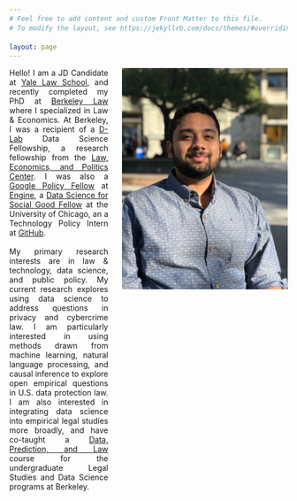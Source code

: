 ```yaml
---
# Feel free to add content and custom Front Matter to this file.
# To modify the layout, see https://jekyllrb.com/docs/themes/#overriding-theme-defaults

layout: page
---
```


<img src="headshot.JPG" width = "300" align = "right" style="vertical-align:bottom; float:middle; margin-left: 25px">

<p align = "justify" style = "overflow: hidden">
Hello! I am a JD Candidate at <a href = "https://law.yale.edu/">Yale Law School</a>, and recently completed my PhD at <a href = "https://www.law.berkeley.edu/">Berkeley Law </a> where I specialized in Law & Economics. At Berkeley, I was a recipient of a <a href = "https://dlab.berkeley.edu/">D-Lab</a> Data Science Fellowship, a research fellowship from the <a href = "https://www.law.berkeley.edu/research/leap/">Law, Economics, and Politics Center</a>. I was also a <a href = "https://www.google.com/policyfellowship/">Google Policy Fellow</a> at <a href = "https://www.engine.is/">Engine</a>, a <a href = "https://www.dssgfellowship.org/">Data Science for Social Good Fellow</a> at the University of Chicago, an a Technology Policy Intern at <a href = "https://internships.github.com/">GitHub</a>.
<br>
<br>
My primary research interests are in law & technology, data science, and public policy. My current research explores using data science to address questions in privacy and cybercrime law. I am particularly interested in using methods drawn from machine learning, natural language processing, and causal inference to explore open empirical questions in U.S. data protection law. I am also interested in integrating data science into empirical legal studies more broadly, and have co-taught a <a href = "https://github.com/Akesari12/LS123_Data_Prediction_Law_Spring-2019">Data, Prediction, and Law</a> course for the undergraduate Legal Studies and Data Science programs at Berkeley.
</p>